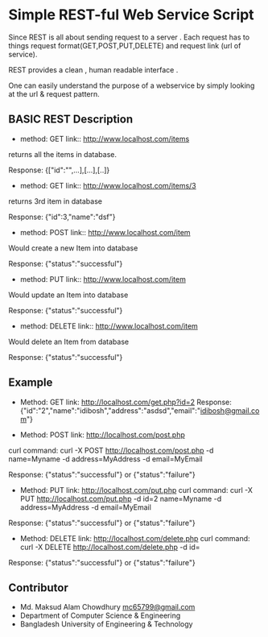 # Simple REST-ful Web Service Script

Since REST is all about sending request to a server . Each request has to things request format(GET,POST,PUT,DELETE) and
request link (url of service).

REST provides a clean , human readable interface .

One can easily understand the purpose of a webservice by simply looking at the url & request pattern.

## BASIC REST Description


* method: GET
link::  http://www.localhost.com/items

returns all the items in database.

Response: {["id":"",...],[...],[..]}


* method: GET
link:: http://www.localhost.com/items/3

returns 3rd item in database

Response: {"id":3,"name":"dsf"}


* method: POST
link:: http://www.localhost.com/item

Would create a new Item into database 

Response: {"status":"successful"}


* method: PUT
link:: http://www.localhost.com/item

Would update an Item into database 

Response: {"status":"successful"}


* method: DELETE
link:: http://www.localhost.com/item

Would delete an Item from database 

Response: {"status":"successful"}


## Example

* Method: GET 
link: http://localhost.com/get.php?id=2
Response: {"id":"2","name":"idibosh","address":"asdsd","email":"idibosh@gmail.com"}

* Method: POST
link: http://localhost.com/post.php

curl command: curl -X POST http://localhost.com/post.php -d name=Myname -d address=MyAddress -d email=MyEmail

Response: {"status":"successful"} or {"status":"failure"}


* Method: PUT
link: http://localhost.com/put.php
curl command: curl -X PUT http://localhost.com/put.php -d id=2 name=Myname -d address=MyAddress -d email=MyEmail

Response: {"status":"successful"} or {"status":"failure"}

* Method: DELETE
link: http://localhost.com/delete.php
curl command: curl -X DELETE http://localhost.com/delete.php -d id=

Response: {"status":"successful"} or {"status":"failure"}


## Contributor

* Md. Maksud Alam Chowdhury <mc65799@gmail.com>
* Department of Computer Science & Engineering
* Bangladesh University of Engineering & Technology

